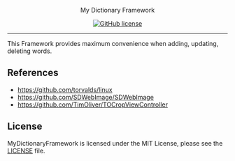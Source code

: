 <p align="center">
    My Dictionary Framework
</p>

<span align="center">

[![GitHub license](https://img.shields.io/badge/license-MIT-blue.svg)](https://raw.githubusercontent.com/dchproject/MyDictionaryFramework/main/LICENSE)
  
</span>

----------------

This Framework provides maximum convenience when adding, updating, deleting words.

## References
- https://github.com/torvalds/linux
- https://github.com/SDWebImage/SDWebImage
- https://github.com/TimOliver/TOCropViewController

## License
MyDictionaryFramework is licensed under the MIT License, please see the [LICENSE](LICENSE) file.
